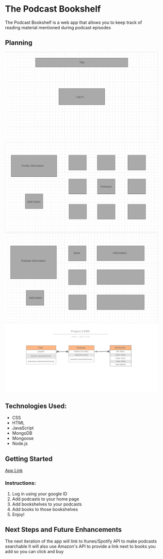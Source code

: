 # The Podcast Bookshelf
The Podcast Bookshelf is a web app that allows you to keep track of reading material mentioned during podcast episodes


## Planning
![Home Wireframe screenshot](images/Project2-Home-Wireframe.png "Home Wireframe")
![User Homepage screenshot](images/Project2-UserHomepage-Wireframe.png "User Homepage Wireframe")
![Bookshelf screenshot](images/Project2-Podcast-Bookshelf-Wireframe.png "Bookshelf Wireframe")
![Podcast Bookshelf ERD](images/ERD-screenshot.png "Podcast Bookshelf ERD")


## Technologies Used: 
* CSS
* HTML 
* JavaScript
* MongoDB
* Mongoose 
* Node.js 


## Getting Started
[App Link](placeholder)


### Instructions:
1) Log in using your google ID
2) Add podcasts to your home page
3) Add bookshelves to your podcasts
4) Add books to those bookshelves
5) Enjoy!


## Next Steps and Future Enhancements 
The next iteration of the app will link to Itunes/Spotify API to make podcasts searchable 
It will also use Amazon's API to provide a link next to books you add so you can click and buy  